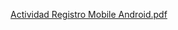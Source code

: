 [Actividad Registro Mobile Android.pdf](https://github.com/user-attachments/files/17612449/Actividad.Registro.Mobile.Android.pdf)
